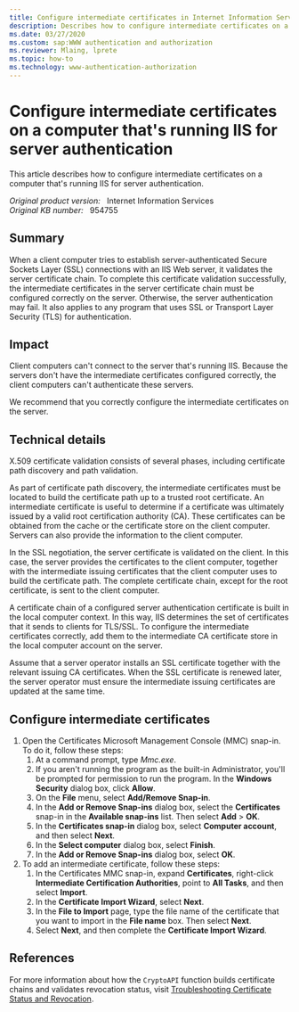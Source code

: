 ```yaml
---
title: Configure intermediate certificates in Internet Information Services (IIS)
description: Describes how to configure intermediate certificates on a computer that's running IIS for server authentication.
ms.date: 03/27/2020
ms.custom: sap:WWW authentication and authorization
ms.reviewer: Mlaing, lprete
ms.topic: how-to
ms.technology: www-authentication-authorization
---
```

# Configure intermediate certificates on a computer that's running IIS for server authentication

This article describes how to configure intermediate certificates on a computer that's running IIS for server authentication.

_Original product version:_ &nbsp; Internet Information Services  
_Original KB number:_ &nbsp; 954755

## Summary

When a client computer tries to establish server-authenticated Secure Sockets Layer (SSL) connections with an IIS Web server, it validates the server certificate chain. To complete this certificate validation successfully, the intermediate certificates in the server certificate chain must be configured correctly on the server. Otherwise, the server authentication may fail. It also applies to any program that uses SSL or Transport Layer Security (TLS) for authentication.

## Impact

Client computers can't connect to the server that's running IIS. Because the servers don't have the intermediate certificates configured correctly, the client computers can't authenticate these servers.

We recommend that you correctly configure the intermediate certificates on the server.

## Technical details

X.509 certificate validation consists of several phases, including certificate path discovery and path validation.

As part of certificate path discovery, the intermediate certificates must be located to build the certificate path up to a trusted root certificate. An intermediate certificate is useful to determine if a certificate was ultimately issued by a valid root certification authority (CA). These certificates can be obtained from the cache or the certificate store on the client computer. Servers can also provide the information to the client computer.

In the SSL negotiation, the server certificate is validated on the client. In this case, the server provides the certificates to the client computer, together with the intermediate issuing certificates that the client computer uses to build the certificate path. The complete certificate chain, except for the root certificate, is sent to the client computer.

A certificate chain of a configured server authentication certificate is built in the local computer context. In this way, IIS determines the set of certificates that it sends to clients for TLS/SSL. To configure the intermediate certificates correctly, add them to the intermediate CA certificate store in the local computer account on the server.

Assume that a server operator installs an SSL certificate together with the relevant issuing CA certificates. When the SSL certificate is renewed later, the server operator must ensure the intermediate issuing certificates are updated at the same time.

## Configure intermediate certificates

1. Open the Certificates Microsoft Management Console (MMC) snap-in. To do it, follow these steps:
    1. At a command prompt, type *Mmc.exe*.
    2. If you aren't running the program as the built-in Administrator, you'll be prompted for permission to run the program. In the **Windows Security** dialog box, click **Allow**.
    3. On the **File** menu, select **Add/Remove Snap-in**.
    4. In the **Add or Remove Snap-ins** dialog box, select the **Certificates** snap-in in the **Available snap-ins** list. Then select **Add** > **OK**.
    5. In the **Certificates snap-in** dialog box, select **Computer account**, and then select **Next**.
    6. In the **Select computer** dialog box, select **Finish**.
    7. In the **Add or Remove Snap-ins** dialog box, select **OK**.
2. To add an intermediate certificate, follow these steps:
    1. In the Certificates MMC snap-in, expand **Certificates**, right-click **Intermediate Certification Authorities**, point to **All Tasks**, and then select **Import**.
    2. In the **Certificate Import Wizard**, select **Next**.
    3. In the **File to Import** page, type the file name of the certificate that you want to import in the **File name** box. Then select **Next**.
    4. Select **Next**, and then complete the **Certificate Import Wizard**.

## References

For more information about how the `CryptoAPI` function builds certificate chains and validates revocation status, visit [Troubleshooting Certificate Status and Revocation](/previous-versions/tn-archive/cc700843(v=technet.10)).
